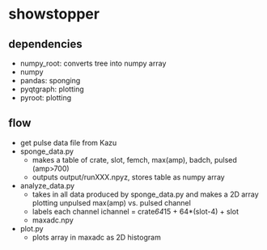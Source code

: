 # showstopper

## dependencies

* numpy_root: converts tree into numpy array
* numpy
* pandas: sponging 
* pyqtgraph: plotting
* pyroot: plotting


## flow

* get pulse data file from Kazu
* sponge_data.py 
  - makes a table of crate, slot, femch, max(amp), badch, pulsed (amp>700)
  - outputs output/runXXX.npyz, stores table as numpy array
* analyze_data.py
  - takes in all data produced by sponge_data.py and makes a 2D array plotting unpulsed max(amp) vs. pulsed channel
  - labels each channel ichannel = crate*64*15 + 64*(slot-4) + slot
  - maxadc.npy
* plot.py
  - plots array in maxadc as 2D histogram
